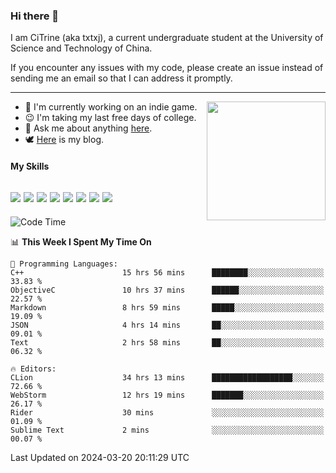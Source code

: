 ### Hi there 👋

I am CiTrine (aka txtxj), a current undergraduate student at the University of Science and Technology of China.

If you encounter any issues with my code, please create an issue instead of sending me an email so that I can address it promptly.

---

<img align="right" height="190" src="http://github-profile-summary-cards.vercel.app/api/cards/stats?username=txtxj&theme=vue">

- 🌱 I'm currently working on an indie game.
- 😉 I'm taking my last free days of college.
- 💬 Ask me about anything [here](https://github.com/txtxj/txtxj/issues).
- 🕊️ [Here](https://txtxj.top) is my blog.

#### My Skills

![](https://img.shields.io/badge/Unity-000000?logo=unity&logoColor=fff)
![](https://img.shields.io/badge/C%23-239120?logo=csharp&logoColor=fff)
![](https://img.shields.io/badge/Python-3e74a2?logo=python&logoColor=fff)
![](https://img.shields.io/badge/C++-65318e?logo=cplusplus&logoColor=fff)
![](https://img.shields.io/badge/C-5654a2?logo=c&logoColor=fff)
![](https://img.shields.io/badge/Vue-4FC08D?logo=vuedotjs&logoColor=fff)
![](https://img.shields.io/badge/Blender-f5792a?logo=blender&logoColor=fff)
![](https://img.shields.io/badge/MS%20SQL-cc2927?logo=microsoftsqlserver&logoColor=fff)
---

<!--START_SECTION:waka-->
![Code Time](http://img.shields.io/badge/Code%20Time-1%2C694%20hrs%2057%20mins-blue)

📊 **This Week I Spent My Time On** 

```text
💬 Programming Languages: 
C++                      15 hrs 56 mins      ████████░░░░░░░░░░░░░░░░░   33.83 % 
ObjectiveC               10 hrs 37 mins      ██████░░░░░░░░░░░░░░░░░░░   22.57 % 
Markdown                 8 hrs 59 mins       █████░░░░░░░░░░░░░░░░░░░░   19.09 % 
JSON                     4 hrs 14 mins       ██░░░░░░░░░░░░░░░░░░░░░░░   09.01 % 
Text                     2 hrs 58 mins       ██░░░░░░░░░░░░░░░░░░░░░░░   06.32 % 

🔥 Editors: 
CLion                    34 hrs 13 mins      ██████████████████░░░░░░░   72.66 % 
WebStorm                 12 hrs 19 mins      ███████░░░░░░░░░░░░░░░░░░   26.17 % 
Rider                    30 mins             ░░░░░░░░░░░░░░░░░░░░░░░░░   01.09 % 
Sublime Text             2 mins              ░░░░░░░░░░░░░░░░░░░░░░░░░   00.07 % 
```


 Last Updated on 2024-03-20 20:11:29 UTC
<!--END_SECTION:waka-->
